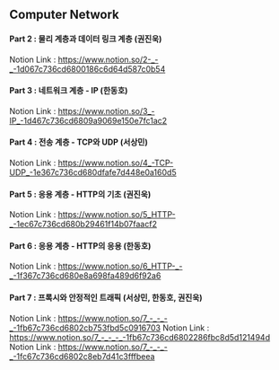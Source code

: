 ## Computer Network
#### Part 2 : 물리 계층과 데이터 링크 계층 (권진욱)
Notion Link : https://www.notion.so/2-_-_-1d067c736cd6800186c6d64d587c0b54
#### Part 3 : 네트워크 계층 - IP (한동호)
Notion Link : https://www.notion.so/3_-IP_-1d467c736cd6809a9069e150e7fc1ac2
#### Part 4 : 전송 계층 - TCP와 UDP (서상민)
Notion Link : https://www.notion.so/4_-TCP-UDP_-1e367c736cd680dfafe7d448e0a160d5
#### Part 5 : 응용 계층 - HTTP의 기초 (권진욱)
Notion Link : https://www.notion.so/5_HTTP-_-1ec67c736cd680b29461f14b07faacf2
#### Part 6 : 응용 계층 - HTTP의 응용 (한동호)
Notion Link : https://www.notion.so/6_HTTP-_-_-1f367c736cd680e8a698fa489d6f92a6
#### Part 7 : 프록시와 안정적인 트래픽 (서상민, 한동호, 권진욱)
Notion Link : https://www.notion.so/7_-_-_-_-1fb67c736cd6802cb753fbd5c0916703
Notion Link : https://www.notion.so/7_-_-_-_-1fb67c736cd6802286fbc8d5d121494d
Notion Link : https://www.notion.so/7_-_-_-_-1fc67c736cd6802c8eb7d41c3fffbeea